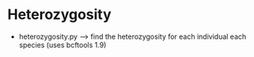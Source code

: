 # Heterozygosity

 - heterozygosity.py --> find the heterozygosity for each individual each species (uses bcftools 1.9)
